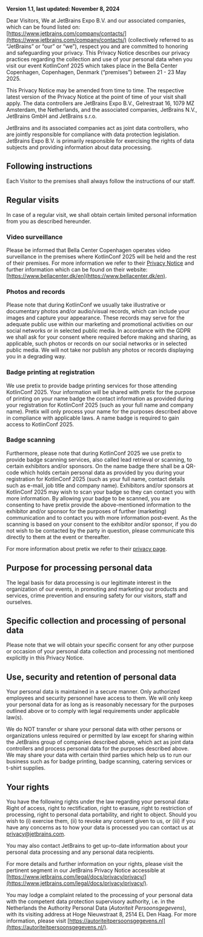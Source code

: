 **Version 1.1, last updated: November 8, 2024**

Dear Visitors, We at JetBrains Expo B.V. and our associated companies, which can be found listed on: [https://www.jetbrains.com/company/contacts/](https://www.jetbrains.com/company/contacts/) (collectively referred to as “JetBrains” or “our” or “we”), respect you and are committed to honoring and safeguarding your privacy. This Privacy Notice describes our privacy practices regarding the collection and use of your personal data when you visit our event KotlinConf 2025 which takes place in the Bella Center Copenhagen, Copenhagen, Denmark (“premises”) between 21 \- 23 May 2025\.

This Privacy Notice may be amended from time to time. The respective latest version of the Privacy Notice at the point of time of your visit shall apply. The data controllers are JetBrains Expo B.V., Gelrestraat 16, 1079 MZ Amsterdam, the Netherlands, and the associated companies, JetBrains N.V., JetBrains GmbH and JetBrains s.r.o.

JetBrains and its associated companies act as joint data controllers, who are jointly responsible for compliance with data protection legislation. JetBrains Expo B.V. is primarily responsible for exercising the rights of data subjects and providing information about data processing.

## Following instructions

Each Visitor to the premises shall always follow the instructions of our staff.

## Regular visits

In case of a regular visit, we shall obtain certain limited personal information from you as described hereunder.

### Video surveillance

Please be informed that Bella Center Copenhagen operates video surveillance in the premises where KotlinConf 2025 will be held and the rest of their premises. For more information we refer to their [Privacy Notice](https://www.bellagroup.dk/en/privacy) and further information which can be found on their website: [https://www.bellacenter.dk/en](https://www.bellacenter.dk/en).

### Photos and records

Please note that during KotlinConf we usually take illustrative or documentary photos and/or audio/visual records, which can include your images and capture your appearance. These records may serve for the adequate public use within our marketing and promotional activities on our social networks or in selected public media. In accordance with the GDPR we shall ask for your consent where required before making and sharing, as applicable, such photos or records on our social networks or in selected public media. We will not take nor publish any photos or records displaying you in a degrading way.

### Badge printing at registration

We use pretix to provide badge printing services for those attending KotlinConf 2025\. Your information will be shared with pretix for the purpose of printing on your name badge the contact information as provided during your registration for KotlinConf 2025 (such as your full name and company name). Pretix will only process your name for the purposes described above in compliance with applicable laws. A name badge is required to gain access to KotlinConf 2025\.

### Badge scanning

Furthermore, please note that during KotlinConf 2025 we use pretix to provide badge scanning services, also called lead retrieval or scanning, to certain exhibitors and/or sponsors. On the name badge there shall be a QR-code which holds certain personal data as provided by you during your registration for KotlinConf 2025 (such as your full name, contact details such as e-mail, job title and company name). Exhibitors and/or sponsors at KotlinConf 2025 may wish to scan your badge so they can contact you with more information. By allowing your badge to be scanned, you are consenting to have pretix provide the above-mentioned information to the exhibitor and/or sponsor for the purposes of further (marketing) communication and to contact you with more information post-event. As the scanning is based on your consent to the exhibitor and/or sponsor, if you do not wish to be contacted by the party in question, please communicate this directly to them at the event or thereafter.

For more information about pretix we refer to their [privacy page](https://pretix.eu/about/en/privacy).

## Purpose for processing personal data

The legal basis for data processing is our legitimate interest in the organization of our events, in promoting and marketing our products and services, crime prevention and ensuring safety for our visitors, staff and ourselves.

## Specific collection and processing of personal data

Please note that we will obtain your specific consent for any other purpose or occasion of your personal data collection and processing not mentioned explicitly in this Privacy Notice.

## Use, security and retention of personal data

Your personal data is maintained in a secure manner. Only authorized employees and security personnel have access to them. We will only keep your personal data for as long as is reasonably necessary for the purposes outlined above or to comply with legal requirements under applicable law(s).

We do NOT transfer or share your personal data with other persons or organizations unless required or permitted by law except for sharing within the JetBrains group of companies described above, which act as joint data controllers and process personal data for the purposes described above. We may share your data with certain third parties which help us to run our business such as for badge printing, badge scanning, catering services or t-shirt supplies.

## Your rights

You have the following rights under the law regarding your personal data: Right of access, right to rectification, right to erasure, right to restriction of processing, right to personal data portability, and right to object. Should you wish to (i) exercise them, (ii) to revoke any consent given to us, or (iii) if you have any concerns as to how your data is processed you can contact us at privacy@jetbrains.com.

You may also contact JetBrains to get up-to-date information about your personal data processing and any personal data recipients.

For more details and further information on your rights, please visit the pertinent segment in our JetBrains Privacy Notice accessible at [https://www.jetbrains.com/legal/docs/privacy/privacy/](https://www.jetbrains.com/legal/docs/privacy/privacy/).

You may lodge a complaint related to the processing of your personal data with the competent data protection supervisory authority, i.e. in the Netherlands the Authority Personal Data (*Autoriteit Persoonsgegevens*), with its visiting address at Hoge Nieuwstraat 8, 2514 EL Den Haag. For more information, please visit [https://autoriteitpersoonsgegevens.nl](https://autoriteitpersoonsgegevens.nl/).
